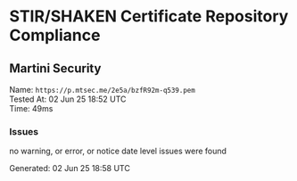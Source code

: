 # STIR/SHAKEN Certificate Repository Compliance

## Martini Security

Name: `https://p.mtsec.me/2e5a/bzfR92m-q539.pem`\
Tested At: 02 Jun 25 18:52 UTC\
Time: 49ms

### Issues

no warning, or error, or notice date level issues were found

Generated: 02 Jun 25 18:58 UTC